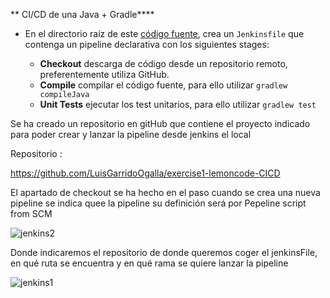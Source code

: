 ** CI/CD de una Java + Gradle****

- En el directorio raíz de este [código fuente](https://campus.lemoncode.net/jenkins-resources/calcultor), crea un `Jenkinsfile` que contenga un pipeline declarativa con los siguientes stages:
  
  - **Checkout** descarga de código desde un repositorio remoto, preferentemente utiliza GitHub.
  - **Compile** compilar el código fuente, para ello utilizar `gradlew compileJava`
  - **Unit Tests** ejecutar los test unitarios, para ello utilizar `gradlew test`

Se ha creado un repositorio en gitHub que contiene el proyecto indicado para poder crear y lanzar la pipeline desde jenkins el local

Repositorio : 

https://github.com/LuisGarridoOgalla/exercise1-lemoncode-CICD

El apartado de checkout se ha hecho en el paso cuando se crea una nueva pipeline se indica quee la pipeline su definición será por Pepeline script from SCM

![jenkins2](https://user-images.githubusercontent.com/22892039/193450329-455483f6-fc03-4c8a-bd69-94a384f00be7.png)


Donde indicaremos el repositorio de donde queremos coger el jenkinsFile, en qué ruta se encuentra y en qué rama se quiere lanzar la pipeline

![jenkins1](https://user-images.githubusercontent.com/22892039/193450345-c0bc47da-4e20-4034-869f-8b6c29ff3e0e.png)
